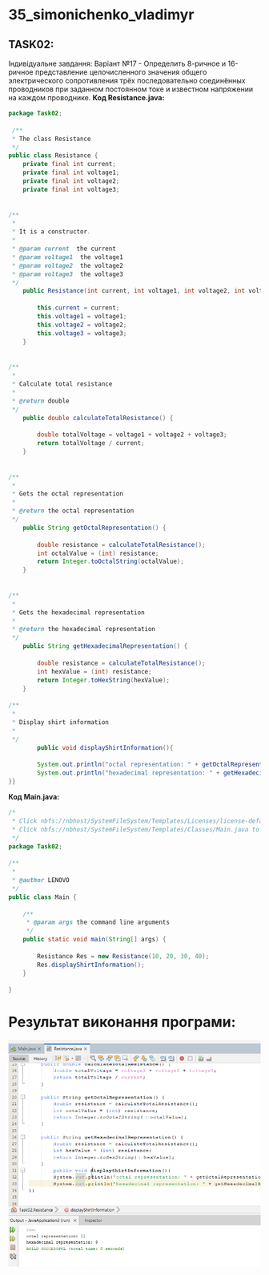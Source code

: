 # 35_simonichenko_vladimyr
## TASK02:
Індивідуальне завдання:
Варіант №17 - Определить 8-ричное и 16-ричное представление целочисленного значения
общего электрического сопротивления трёх последовательно соединённых
проводников при заданном постоянном токе и известном напряжении на
каждом проводнике.
**Код Resistance.java:**

````java
package Task02;

 /**
 * The class Resistance
 */ 
public class Resistance {
    private final int current;
    private final int voltage1; 
    private final int voltage2; 
    private final int voltage3; 
    

/** 
 *
 * It is a constructor. 
 *
 * @param current  the current
 * @param voltage1  the voltage1
 * @param voltage2  the voltage2
 * @param voltage3  the voltage3
 */
    public Resistance(int current, int voltage1, int voltage2, int voltage3) { 

        this.current = current;
        this.voltage1 = voltage1;
        this.voltage2 = voltage2;
        this.voltage3 = voltage3;
    }
    

/** 
 *
 * Calculate total resistance
 *
 * @return double
 */
    public double calculateTotalResistance() { 

        double totalVoltage = voltage1 + voltage2 + voltage3;
        return totalVoltage / current;
    }


/** 
 *
 * Gets the octal representation
 *
 * @return the octal representation
 */
    public String getOctalRepresentation() { 

        double resistance = calculateTotalResistance();
        int octalValue = (int) resistance;
        return Integer.toOctalString(octalValue);
    }
    

/** 
 *
 * Gets the hexadecimal representation
 *
 * @return the hexadecimal representation
 */
    public String getHexadecimalRepresentation() { 

        double resistance = calculateTotalResistance();
        int hexValue = (int) resistance;
        return Integer.toHexString(hexValue);
    }

/** 
 *
 * Display shirt information
 *
 */
        public void displayShirtInformation(){ 

        System.out.println("octal representation: " + getOctalRepresentation());
        System.out.println("hexadecimal representation: " + getHexadecimalRepresentation());
}}
````
**Код Main.java:**
````java
/*
 * Click nbfs://nbhost/SystemFileSystem/Templates/Licenses/license-default.txt to change this license
 * Click nbfs://nbhost/SystemFileSystem/Templates/Classes/Main.java to edit this template
 */
package Task02;

/**
 *
 * @author LENOVO
 */
public class Main {

    /**
     * @param args the command line arguments
     */
    public static void main(String[] args) { 

        Resistance Res = new Resistance(10, 20, 30, 40);
        Res.displayShirtInformation();
    }
    
}
````
# Результат виконання програми:
![](Task02/Res02.png)